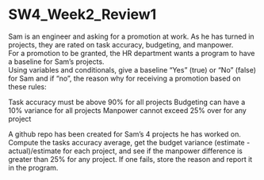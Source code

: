 # SW4_Week2_Review1
Sam is an engineer and asking for a promotion at work.  As he has turned in projects, they are rated on task accuracy, budgeting, and manpower.   
For a promotion to be granted, the HR department wants a program to have a baseline for Sam’s projects.  
Using variables and conditionals, give a baseline “Yes” (true) or “No” (false) for Sam and if “no”, the reason why for receiving a promotion based on these rules:

Task accuracy must be above 90% for all projects
Budgeting can have a 10% variance for all projects
Manpower cannot exceed 25% over for any project

A github repo has been created for Sam’s 4 projects he has worked on.   
Compute the tasks accuracy average, get the budget variance (estimate - actual)/estimate for each project, and see if the manpower difference is greater than 25% for any project.
If one fails, store the reason and report it in the program.

